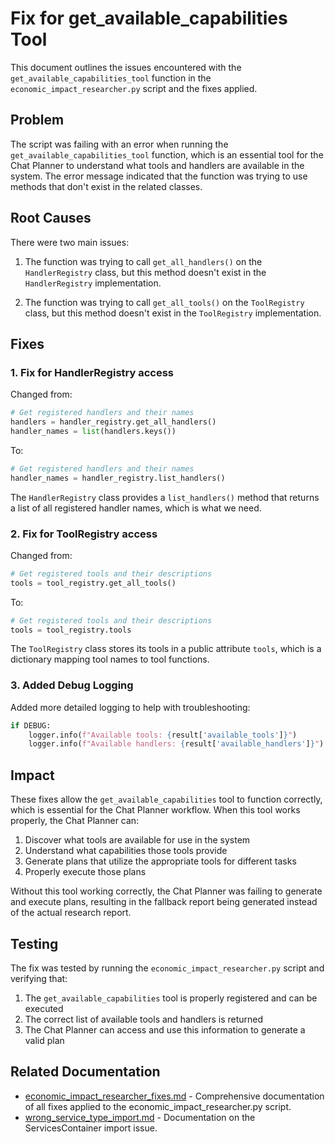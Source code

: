 # Fix for get_available_capabilities Tool

This document outlines the issues encountered with the `get_available_capabilities_tool` function in the `economic_impact_researcher.py` script and the fixes applied.

## Problem

The script was failing with an error when running the `get_available_capabilities_tool` function, which is an essential tool for the Chat Planner to understand what tools and handlers are available in the system. The error message indicated that the function was trying to use methods that don't exist in the related classes.

## Root Causes

There were two main issues:

1. The function was trying to call `get_all_handlers()` on the `HandlerRegistry` class, but this method doesn't exist in the `HandlerRegistry` implementation.

2. The function was trying to call `get_all_tools()` on the `ToolRegistry` class, but this method doesn't exist in the `ToolRegistry` implementation.

## Fixes

### 1. Fix for HandlerRegistry access

Changed from:
```python
# Get registered handlers and their names
handlers = handler_registry.get_all_handlers()
handler_names = list(handlers.keys())
```

To:
```python
# Get registered handlers and their names
handler_names = handler_registry.list_handlers()
```

The `HandlerRegistry` class provides a `list_handlers()` method that returns a list of all registered handler names, which is what we need.

### 2. Fix for ToolRegistry access

Changed from:
```python
# Get registered tools and their descriptions
tools = tool_registry.get_all_tools()
```

To:
```python
# Get registered tools and their descriptions
tools = tool_registry.tools
```

The `ToolRegistry` class stores its tools in a public attribute `tools`, which is a dictionary mapping tool names to tool functions.

### 3. Added Debug Logging

Added more detailed logging to help with troubleshooting:

```python
if DEBUG:
    logger.info(f"Available tools: {result['available_tools']}")
    logger.info(f"Available handlers: {result['available_handlers']}")
```

## Impact

These fixes allow the `get_available_capabilities` tool to function correctly, which is essential for the Chat Planner workflow. When this tool works properly, the Chat Planner can:

1. Discover what tools are available for use in the system
2. Understand what capabilities those tools provide
3. Generate plans that utilize the appropriate tools for different tasks
4. Properly execute those plans

Without this tool working correctly, the Chat Planner was failing to generate and execute plans, resulting in the fallback report being generated instead of the actual research report.

## Testing

The fix was tested by running the `economic_impact_researcher.py` script and verifying that:

1. The `get_available_capabilities` tool is properly registered and can be executed
2. The correct list of available tools and handlers is returned
3. The Chat Planner can access and use this information to generate a valid plan

## Related Documentation

- [economic_impact_researcher_fixes.md](./economic_impact_researcher_fixes.md) - Comprehensive documentation of all fixes applied to the economic_impact_researcher.py script.
- [wrong_service_type_import.md](./wrong_service_type_import.md) - Documentation on the ServicesContainer import issue. 